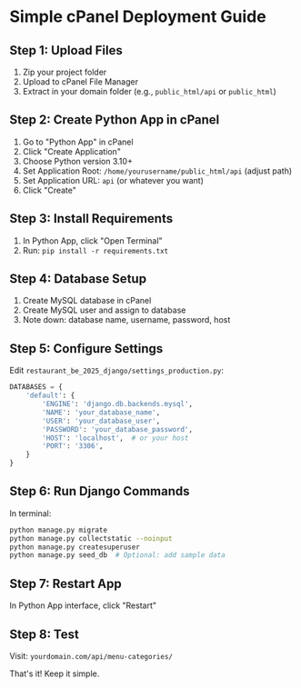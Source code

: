 # Simple cPanel Deployment Guide

## Step 1: Upload Files
1. Zip your project folder
2. Upload to cPanel File Manager
3. Extract in your domain folder (e.g., `public_html/api` or `public_html`)

## Step 2: Create Python App in cPanel
1. Go to "Python App" in cPanel
2. Click "Create Application"
3. Choose Python version 3.10+
4. Set Application Root: `/home/yourusername/public_html/api` (adjust path)
5. Set Application URL: `api` (or whatever you want)
6. Click "Create"

## Step 3: Install Requirements
1. In Python App, click "Open Terminal"
2. Run: `pip install -r requirements.txt`

## Step 4: Database Setup
1. Create MySQL database in cPanel
2. Create MySQL user and assign to database
3. Note down: database name, username, password, host

## Step 5: Configure Settings
Edit `restaurant_be_2025_django/settings_production.py`:
```python
DATABASES = {
    'default': {
        'ENGINE': 'django.db.backends.mysql',
        'NAME': 'your_database_name',
        'USER': 'your_database_user',
        'PASSWORD': 'your_database_password',
        'HOST': 'localhost',  # or your host
        'PORT': '3306',
    }
}
```

## Step 6: Run Django Commands
In terminal:
```bash
python manage.py migrate
python manage.py collectstatic --noinput
python manage.py createsuperuser
python manage.py seed_db  # Optional: add sample data
```

## Step 7: Restart App
In Python App interface, click "Restart"

## Step 8: Test
Visit: `yourdomain.com/api/menu-categories/`

That's it! Keep it simple.
